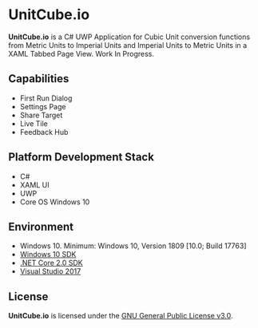 # UnitCube.io
**UnitCube.io** is a C# UWP Application for Cubic Unit conversion functions from Metric Units to Imperial Units and Imperial Units to Metric Units in a XAML Tabbed Page View. Work In Progress.

## Capabilities
* First Run Dialog
* Settings Page
* Share Target
* Live Tile
* Feedback Hub

## Platform Development Stack
* C#
* XAML UI
* UWP
* Core OS Windows 10

## Environment
- Windows 10. Minimum: Windows 10, Version 1809 [10.0; Build 17763]
- [Windows 10 SDK](https://developer.microsoft.com/windows/downloads/windows-10-sdk)
- [.NET Core 2.0 SDK](https://www.microsoft.com/net/core)
- [Visual Studio 2017](https://visualstudio.microsoft.com/downloads/)

## License
**UnitCube.io** is licensed under the [GNU General Public License v3.0](/LICENSE).
